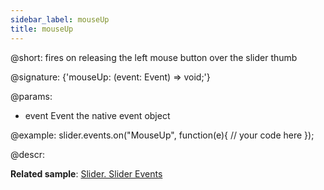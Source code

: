 ```yaml
---
sidebar_label: mouseUp
title: mouseUp
---          
```


@short: fires on releasing the left mouse button over the slider thumb

@signature: {'mouseUp: (event: Event) => void;'}

@params:
- event		Event		the native event object

@example:
slider.events.on("MouseUp", function(e){
    // your code here
});

@descr:

**Related sample**: [Slider. Slider Events](https://snippet.dhtmlx.com/sc7ov54z)
